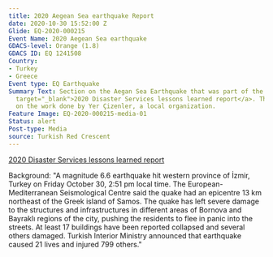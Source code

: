```yaml
---
title: 2020 Aegean Sea earthquake Report
date: 2020-10-30 15:52:00 Z
Glide: EQ-2020-000215
Event Name: 2020 Aegean Sea earthquake
GDACS-level: Orange (1.8)
GDACS ID: EQ 1241508
Country:
- Turkey
- Greece
Event type: EQ Earthquake
Summary Text: Section on the Aegan Sea Earthquake that was part of the <a href="https://hotosm.github.io/2020_DST_lessons/HTML/scrollytelling.html"
  target="_blank">2020 Disaster Services lessons learned report</a>. The report focuses
  on the work done by Yer Çizenler, a local organization.
Feature Image: EQ-2020-000215-media-01
Status: alert
Post-type: Media
source: Turkish Red Crescent
---
```


<a href="https://hotosm.github.io/2020_DST_lessons/HTML/scrollytelling.html" target="_blank">2020 Disaster Services lessons learned report</a>

Background: "A magnitude 6.6 earthquake hit western province of İzmir, Turkey on Friday October 30, 2:51 pm local time. The European-Mediterranean Seismological Centre said the quake had an epicentre 13 km northeast of the Greek island of Samos. The quake has left severe damage to the structures and infrastructures in different areas of Bornova and Bayraklı regions of the city, pushing the residents to flee in panic into the streets. At least 17 buildings have been reported collapsed and several others damaged. Turkish Interior Ministry announced that earthquake caused 21 lives and injured 799 others."